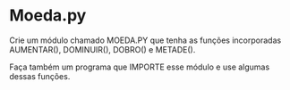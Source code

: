 # Moeda.py

Crie um módulo chamado MOEDA.PY que tenha as funções incorporadas AUMENTAR(), DOMINUIR(), DOBRO() e METADE().

Faça também um programa que IMPORTE esse módulo e use algumas dessas funções.
